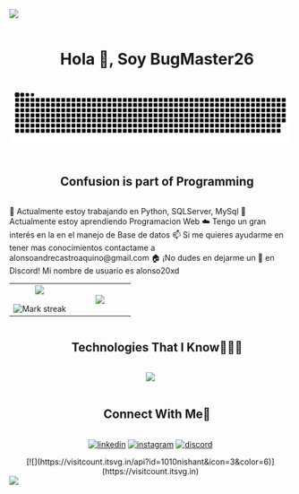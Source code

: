 <!--horizontal divider(gradiant)--> <img src="https://user-images.githubusercontent.com/73097560/115834477-dbab4500-a447-11eb-908a-139a6edaec5c.gif"> <!--h1 without bottom border--> <div id="user-content-toc"> <ul align="center"> <summary><h1 style="display: inline-block">Hola 👋, Soy BugMaster26</h1></summary> </ul> </div> <!--- snake --> <div align="center"> <img src="https://github.com/1999AZZAR/1999AZZAR/blob/readme/resources/img/grid-snake.svg" alt="snake" /></a> </div> <!--h2 without bottom border--> <div id="user-content-toc"> <ul align="center"> <summary><h2 style="display: inline-block">Confusion is part of Programming</h2></summary> </ul> </div> <!--Intro start--> 🔭 Actualmente estoy trabajando en Python, SQLServer, MySql 🌱 Actualmente estoy aprendiendo Programacion Web ☁️ Tengo un gran interés en la en el manejo de Base de datos 📫 Si me quieres ayudarme en tener mas conocimientos contactame a alonsoandrecastroaquino@gmail.com 🏠 ¡No dudes en dejarme un 👋 en Discord! Mi nombre de usuario es alonso20xd <!--Intro end--> <!--- stats & Trophy (start) --> <p align="center"> <!--- stats (start) --> <table align="center"> <tr border="none"> <td width="50%" align="center"> <img align="center" src="https://github-readme-stats.vercel.app/api?username=1010nishant&theme=dark&show_icons=true&count_private=true" /> <br></br> <img title="🔥 Get streak stats for your profile at git.io/streak-stats" alt="Mark streak" src="https://github-readme-streak-stats.herokuapp.com/?user=1010nishant&theme=dark&hide_border=false" /> </td> <td width="50%" align="center"> <img align="center" src="https://github-readme-stats.anuraghazra1.vercel.app/api/top-langs/?username=1010nishant&theme=dark&hide_border=false&no-bg=true&no-frame=true&langs_count=10"/> </td> </tr> </table> <!--- stats (end) --> <!--- trophy (start) --> <!--- trophy (start) --> </p> <!--- stats (end) --> <!--h1 without bottom border--> <div id="user-content-toc"> <ul align="center"> <summary><h2 style="display: inline-block">Technologies That I Know👨🏻‍💻</h2></summary> </ul> </div> <!--tech stack icons--> <p align="center"> <a href="https://skillicons.dev"> <img src="https://skillicons.dev/icons?i=git,css,discord,html,java,js,mysql,vscode=14" /> </a> </p> <!-- Connect with me --> <!--h2 without bottom border--> <div id="user-content-toc"> <ul align="center"> <summary><h2 style="display: inline-block">Connect With Me🤝</h2></summary> </ul> </div> <!--icons and links--> <p align="center"> <a href="https://www.linkedin.com/in/1010nishant/" target="blank"><img align="center" src="https://user-images.githubusercontent.com/88904952/234979284-68c11d7f-1acc-4f0c-ac78-044e1037d7b0.png" alt="linkedin" height="50" width="50" /></a> <a href="https://www.instagram.com/nishant.jangir.1010/" target="blank"><img align="center" src="https://user-images.githubusercontent.com/88904952/234981169-2dd1e58f-4b7e-468c-8213-034ba62156c3.png" alt="instagram" height="50" width="50" /></a> <a href="https://discordapp.com/users/957722095381540874" target="blank"><img align="center" src="https://user-images.githubusercontent.com/88904952/234982627-019fd336-6248-453c-9b05-97c13fd1d207.png" alt="discord" height="50" width="50" /></a> </p> <!--profile visit count--> <div align="center"> [![](https://visitcount.itsvg.in/api?id=1010nishant&icon=3&color=6)](https://visitcount.itsvg.in) </div> <!--horizontal divider(gradiant)--> <img src="https://user-images.githubusercontent.com/73097560/115834477-dbab4500-a447-11eb-908a-139a6edaec5c.gif">
